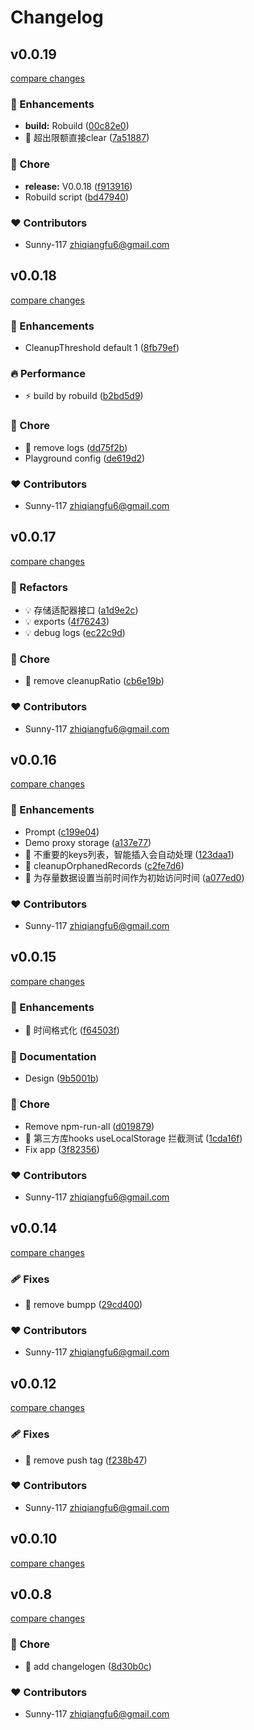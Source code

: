 # Changelog


## v0.0.19

[compare changes](https://github.com/Sunny-117/browser-storage-lru-cleaner/compare/v0.0.18...v0.0.19)

### 🚀 Enhancements

- **build:** Robuild ([00c82e0](https://github.com/Sunny-117/browser-storage-lru-cleaner/commit/00c82e0))
- 🎸 超出限额直接clear ([7a51887](https://github.com/Sunny-117/browser-storage-lru-cleaner/commit/7a51887))

### 🏡 Chore

- **release:** V0.0.18 ([f913916](https://github.com/Sunny-117/browser-storage-lru-cleaner/commit/f913916))
- Robuild script ([bd47940](https://github.com/Sunny-117/browser-storage-lru-cleaner/commit/bd47940))

### ❤️ Contributors

- Sunny-117 <zhiqiangfu6@gmail.com>

## v0.0.18

[compare changes](https://github.com/Sunny-117/browser-storage-lru-cleaner/compare/v0.0.17...v0.0.18)

### 🚀 Enhancements

- CleanupThreshold default 1 ([8fb79ef](https://github.com/Sunny-117/browser-storage-lru-cleaner/commit/8fb79ef))

### 🔥 Performance

- ⚡️ build by robuild ([b2bd5d9](https://github.com/Sunny-117/browser-storage-lru-cleaner/commit/b2bd5d9))

### 🏡 Chore

- 🤖 remove logs ([dd75f2b](https://github.com/Sunny-117/browser-storage-lru-cleaner/commit/dd75f2b))
- Playground config ([de619d2](https://github.com/Sunny-117/browser-storage-lru-cleaner/commit/de619d2))

### ❤️ Contributors

- Sunny-117 <zhiqiangfu6@gmail.com>

## v0.0.17

[compare changes](https://github.com/Sunny-117/browser-storage-lru-cleaner/compare/v0.0.16...v0.0.17)

### 💅 Refactors

- 💡 存储适配器接口 ([a1d9e2c](https://github.com/Sunny-117/browser-storage-lru-cleaner/commit/a1d9e2c))
- 💡 exports ([4f76243](https://github.com/Sunny-117/browser-storage-lru-cleaner/commit/4f76243))
- 💡 debug logs ([ec22c9d](https://github.com/Sunny-117/browser-storage-lru-cleaner/commit/ec22c9d))

### 🏡 Chore

- 🤖 remove cleanupRatio ([cb6e19b](https://github.com/Sunny-117/browser-storage-lru-cleaner/commit/cb6e19b))

### ❤️ Contributors

- Sunny-117 <zhiqiangfu6@gmail.com>

## v0.0.16

[compare changes](https://github.com/Sunny-117/browser-storage-lru-cleaner/compare/v0.0.15...v0.0.16)

### 🚀 Enhancements

- Prompt ([c199e04](https://github.com/Sunny-117/browser-storage-lru-cleaner/commit/c199e04))
- Demo proxy storage ([a137e77](https://github.com/Sunny-117/browser-storage-lru-cleaner/commit/a137e77))
- 🎸 不重要的keys列表，智能插入会自动处理 ([123daa1](https://github.com/Sunny-117/browser-storage-lru-cleaner/commit/123daa1))
- 🎸 cleanupOrphanedRecords ([c2fe7d6](https://github.com/Sunny-117/browser-storage-lru-cleaner/commit/c2fe7d6))
- 🎸 为存量数据设置当前时间作为初始访问时间 ([a077ed0](https://github.com/Sunny-117/browser-storage-lru-cleaner/commit/a077ed0))

### ❤️ Contributors

- Sunny-117 <zhiqiangfu6@gmail.com>

## v0.0.15

[compare changes](https://github.com/Sunny-117/browser-storage-lru-cleaner/compare/v0.0.14...v0.0.15)

### 🚀 Enhancements

- 🎸 时间格式化 ([f64503f](https://github.com/Sunny-117/browser-storage-lru-cleaner/commit/f64503f))

### 📖 Documentation

- Design ([9b5001b](https://github.com/Sunny-117/browser-storage-lru-cleaner/commit/9b5001b))

### 🏡 Chore

- Remove npm-run-all ([d019879](https://github.com/Sunny-117/browser-storage-lru-cleaner/commit/d019879))
- 🤖 第三方库hooks useLocalStorage 拦截测试 ([1cda16f](https://github.com/Sunny-117/browser-storage-lru-cleaner/commit/1cda16f))
- Fix app ([3f82356](https://github.com/Sunny-117/browser-storage-lru-cleaner/commit/3f82356))

### ❤️ Contributors

- Sunny-117 <zhiqiangfu6@gmail.com>

## v0.0.14

[compare changes](https://github.com/Sunny-117/browser-storage-lru-cleaner/compare/v0.0.13...v0.0.14)

### 🩹 Fixes

- 🐛 remove bumpp ([29cd400](https://github.com/Sunny-117/browser-storage-lru-cleaner/commit/29cd400))

### ❤️ Contributors

- Sunny-117 <zhiqiangfu6@gmail.com>

## v0.0.12

[compare changes](https://github.com/Sunny-117/browser-storage-lru-cleaner/compare/v0.0.11...v0.0.12)

### 🩹 Fixes

- 🐛 remove push tag ([f238b47](https://github.com/Sunny-117/browser-storage-lru-cleaner/commit/f238b47))

### ❤️ Contributors

- Sunny-117 <zhiqiangfu6@gmail.com>

## v0.0.10

[compare changes](https://github.com/Sunny-117/browser-storage-lru-cleaner/compare/v0.0.9...v0.0.10)

## v0.0.8

[compare changes](https://github.com/Sunny-117/browser-storage-lru-cleaner/compare/v0.0.7...v0.0.8)

### 🏡 Chore

- 🤖 add changelogen ([8d30b0c](https://github.com/Sunny-117/browser-storage-lru-cleaner/commit/8d30b0c))

### ❤️ Contributors

- Sunny-117 <zhiqiangfu6@gmail.com>

